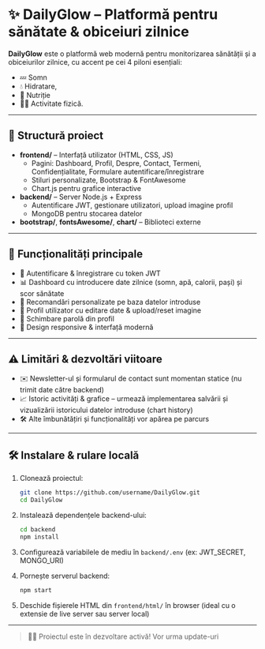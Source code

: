 # ✨ DailyGlow – Platformă pentru sănătate & obiceiuri zilnice

**DailyGlow** este o platformă web modernă pentru monitorizarea sănătății și a obiceiurilor zilnice, cu accent pe cei 4 piloni esențiali: 
- 💤 Somn
- 💧 Hidratare,
- 🍎 Nutriție
- 🏃‍♂️ Activitate fizică.

---

## 📁 Structură proiect

- **frontend/** – Interfață utilizator (HTML, CSS, JS)
  - Pagini: Dashboard, Profil, Despre, Contact, Termeni, Confidențialitate, Formulare autentificare/înregistrare
  - Stiluri personalizate, Bootstrap & FontAwesome
  - Chart.js pentru grafice interactive
- **backend/** – Server Node.js + Express
  - Autentificare JWT, gestionare utilizatori, upload imagine profil
  - MongoDB pentru stocarea datelor
- **bootstrap/**, **fontsAwesome/**, **chart/** – Biblioteci externe

---

## 🚀 Funcționalități principale

- 🔐 Autentificare & înregistrare cu token JWT
- 📊 Dashboard cu introducere date zilnice (somn, apă, calorii, pași) și scor sănătate
- 🤖 Recomandări personalizate pe baza datelor introduse
- 👤 Profil utilizator cu editare date & upload/reset imagine
- 🔄 Schimbare parolă din profil
- 📱 Design responsive & interfață modernă

---

## ⚠️ Limitări & dezvoltări viitoare

- ✉️ Newsletter-ul și formularul de contact sunt momentan statice (nu trimit date către backend)
- 📈 Istoric activități & grafice – urmează implementarea salvării și vizualizării istoricului datelor introduse (chart history)
- 🛠️ Alte îmbunătățiri și funcționalități vor apărea pe parcurs

---

## 🛠️ Instalare & rulare locală

1. Clonează proiectul:
   ```sh
   git clone https://github.com/username/DailyGlow.git
   cd DailyGlow
   ```

2. Instalează dependențele backend-ului:
   ```sh
   cd backend
   npm install
   ```

3. Configurează variabilele de mediu în `backend/.env` (ex: JWT_SECRET, MONGO_URI)

4. Pornește serverul backend:
   ```sh
   npm start
   ```

5. Deschide fișierele HTML din `frontend/html/` în browser (ideal cu o extensie de live server sau server local)

---

> 🧑‍💻 Proiectul este în dezvoltare activă! Vor urma update-uri

